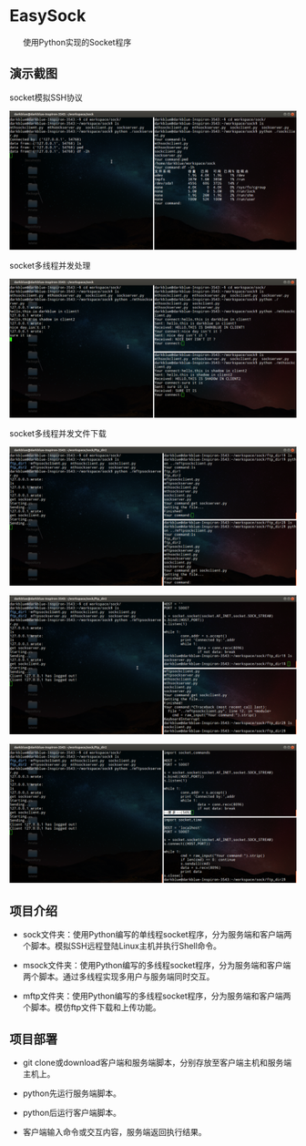 # EasySock

&nbsp;&nbsp;&nbsp;&nbsp;&nbsp;
使用Python实现的Socket程序

## 演示截图

socket模拟SSH协议

![image](./screenshots/1.png)

socket多线程并发处理

![image](./screenshots/2.png)

socket多线程并发文件下载

![image](./screenshots/3.png)

![image](./screenshots/4.png)

![image](./screenshots/5.png)

## 项目介绍

* sock文件夹：使用Python编写的单线程socket程序，分为服务端和客户端两个脚本。模拟SSH远程登陆Linux主机并执行Shell命令。

* msock文件夹：使用Python编写的多线程socket程序，分为服务端和客户端两个脚本。通过多线程实现多用户与服务端同时交互。

* mftp文件夹：使用Python编写的多线程socket程序，分为服务端和客户端两个脚本。模仿ftp文件下载和上传功能。

## 项目部署

* git clone或download客户端和服务端脚本，分别存放至客户端主机和服务端主机上。

* python先运行服务端脚本。

* python后运行客户端脚本。

* 客户端输入命令或交互内容，服务端返回执行结果。
